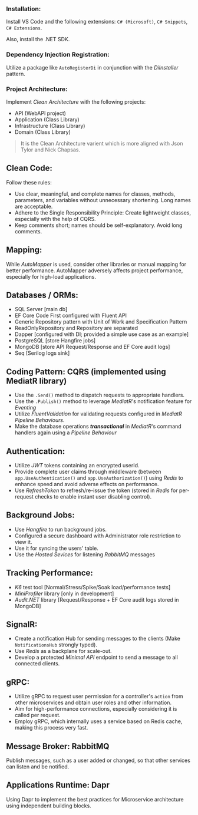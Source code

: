 ### Installation:

Install VS Code and the following extensions: `C# (Microsoft)`, `C# Snippets`, `C# Extensions`.

Also, install the .NET SDK.

### Dependency Injection Registration:

Utilize a package like `AutoRegisterDi` in conjunction with the *DiInstaller* pattern.

### Project Architecture:

Implement *Clean Architecture* with the following projects:

- API (WebAPI project)
- Application (Class Library)
- Infrastructure (Class Library)
- Domain (Class Library)

> It is the Clean Architecture varient which is more aligned with Json Tylor and Nick Chapsas. 

## Clean Code:

Follow these rules:

- Use clear, meaningful, and complete names for classes, methods, parameters, and variables without unnecessary shortening. Long names are acceptable.
- Adhere to the Single Responsibility Principle: Create lightweight classes, especially with the help of CQRS.
- Keep comments short; names should be self-explanatory. Avoid long comments.

## Mapping:

While *AutoMapper* is used, consider other libraries or manual mapping for better performance. AutoMapper adversely affects project performance, especially for high-load applications.

## Databases / ORMs:

- SQL Server [main db]
- EF Core Code First configured with Fluent API
- Generic Repository pattern with Unit of Work and Specification Pattern
- ReadOnlyRepository and Repository are separated
- Dapper [configured with DI; provided a simple use case as an example]
- PostgreSQL [store Hangfire jobs]
- MongoDB [store API Request/Response and EF Core audit logs]
- Seq [Serilog logs sink]
  
## Coding Pattern: CQRS (implemented using MediatR library)

- Use the `.Send()` method to dispatch requests to appropriate handlers.
- Use the `.Publish()` method to leverage *MediatR*'s notification feature for *Eventing*
- Utilize *FluentValidation* for validating requests configured in *MediatR Pipeline Behaviours*.
- Make the database operations ***transactional*** in *MediatR*'s command handlers again using a *Pipeline Behaviour*
  
## Authentication:

- Utilize *JWT* tokens containing an encrypted userId.
- Provide complete user claims through middleware (between `app.UseAuthentication()` and `app.UseAuthorization()`) using *Redis* to enhance speed and avoid adverse effects on performance.
- Use *RefreshToken* to refresh/re-issue the token (stored in *Redis* for per-request checks to enable instant user disabling control).
  
## Background Jobs:

- Use *Hangfire* to run background jobs.
- Configured a secure dashboard with Administrator role restriction to view it.
- Use it for syncing the users' table.
- Use the *Hosted Sevices* for listening *RabbitMQ* messages

## Tracking Performance:

- *K6* test tool [Normal/Stress/Spike/Soak load/performance tests]
- *MiniProfiler* library [only in development]
- *Audit.NET* library [Request/Response + EF Core audit logs stored in MongoDB]
  
## SignalR:

- Create a notification Hub for sending messages to the clients (Make `NotificationsHub` strongly typed).
- Use *Redis* as a backplane for scale-out.
- Develop a protected *Minimal API* endpoint to send a message to all connected clients.
  
## gRPC:

- Utilize gRPC to request user permission for a controller's `action` from other microservices and obtain user roles and other information.
- Aim for high-performance connections, especially considering it is called per request.
- Employ gRPC, which internally uses a service based on Redis cache, making this process very fast.
  
## Message Broker: RabbitMQ

Publish messages, such as a user added or changed, so that other services can listen and be notified.

## Applications Runtime: Dapr

Using Dapr to implement the best practices for Microservice architecture using independent building blocks.
